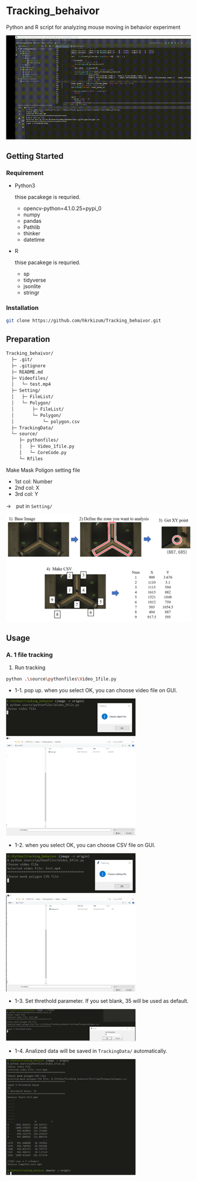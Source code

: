 # Tracking_behaivor

Python and R script for analyzing mouse moving in behavior experiment

![top](https://github.com/hkrkizum/Tracking_behaivor/blob/image/images/top.gif)

## Getting Started

### Requirement

- Python3

  thise pacakege is requried.
  - opencv-python=4.1.0.25=pypi_0
  - numpy
  - pandas
  - Pathlib
  - thinker
  - datetime

- R

  thise pacakege is requried.
  - sp
  - tidyverse
  - jsonlite
  - stringr

### Installation

```bash
git clone https://github.com/hkrkizum/Tracking_behaivor.git
```

## Preparation  

```bash
Tracking_behaivor/
  ├─ .git/
  ├─ .gitignore
  ├─ README.md
  ├─ Videofiles/
  │   └─ test.mp4
  ├─ Setting/
  │   ├─ FileList/
  │   └─ Polygon/
  │       ├─ FileList/
  │       └─ Polygon/
  │           └─ polygon.csv
  ├─ TrackingData/
  └─ source/
     ├─ pythonfiles/
     │   ├─ Video_1file.py
     │   └─ CoreCode.py
     └─ Rfiles
```

Make Mask Poligon setting file

- 1st col: Number
- 2nd col: X
- 3rd col: Y

→　put in `Setting/`

![Base](https://github.com/hkrkizum/Tracking_behaivor/blob/image/images/polygon.png)

## Usage

### A. 1 file tracking

1. Run tracking

```bash
python .\source\pythonfiles\Video_1file.py
```

- 1-1. pop up. when you select OK, you can choose video file on GUI.

<img src="https://github.com/hkrkizum/Tracking_behaivor/blob/image/images/1video_step1.png" width="70%">
<img src="https://github.com/hkrkizum/Tracking_behaivor/blob/image/images/1video_step1_1.png" width="70%">

- 1-2. when you select OK, you can choose CSV file on GUI.

<img src="https://github.com/hkrkizum/Tracking_behaivor/blob/image/images/1video_step2.png" width="70%">
<img src="https://github.com/hkrkizum/Tracking_behaivor/blob/image/images/1video_step2_1.png" width="70%">

- 1-3. Set threthold parameter. If you set blank, 35 will be used as default.

<img src="https://github.com/hkrkizum/Tracking_behaivor/blob/image/images/1video_step3.png" width="70%">

- 1-4. Analized data will be saved in `TrackingData/` automatically.

<img src="https://github.com/hkrkizum/Tracking_behaivor/blob/image/images/1video_step4.png" width="70%">